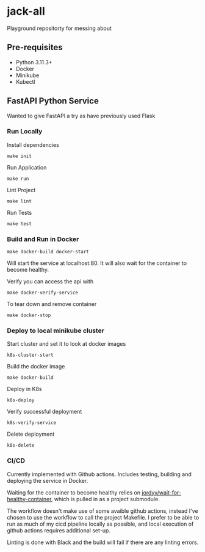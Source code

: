 # jack-all
Playground repositorty for messing about

## Pre-requisites
* Python 3.11.3+
* Docker
* Minikube
* Kubectl

## FastAPI Python Service
Wanted to give FastAPI a try as have previously used Flask

### Run Locally
Install dependencies
```
make init
```

Run Application
```
make run
```

Lint Project
```
make lint
```

Run Tests
```
make test
```

### Build and Run in Docker

```
make docker-build docker-start
```

Will start the service at localhost:80. It will also wait for the container to become healthy.

Verify you can access the api with

```
make docker-verify-service
```

To tear down and remove container

```
make docker-stop
```

### Deploy to local minikube cluster
Start cluster and set it to look at docker images
```
k8s-cluster-start
```

Build the docker image

```
make docker-build
```

Deploy in K8s
```
k8s-deploy
```

Verify successful deployment
```
k8s-verify-service
```

Delete deployment
```
k8s-delete
```


### CI/CD
Currently implemented with Github actions. Includes testing, building and deploying the service in Docker.

Waiting for the container to become healthy relies on [jordyv/wait-for-healthy-container](https://github.com/jordyv/wait-for-healthy-container), which is pulled in as a project submodule.

The workflow doesn't make use of some avaible github actions, instead I've chosen to use the workflow to call the project Makefile. I prefer to be able to run as much of my cicd pipeline locally as possible, and local execution of github actions requires additional set-up.

Linting is done with Black and the build will fail if there are any linting errors.

